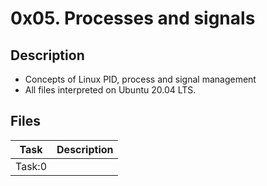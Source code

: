 # 0x05. Processes and signals

## Description
- Concepts of Linux PID, process and signal management
- All files interpreted on Ubuntu 20.04 LTS.

## Files
| Task | Description |
| ---- | ----------- |
| Task:0 | 
